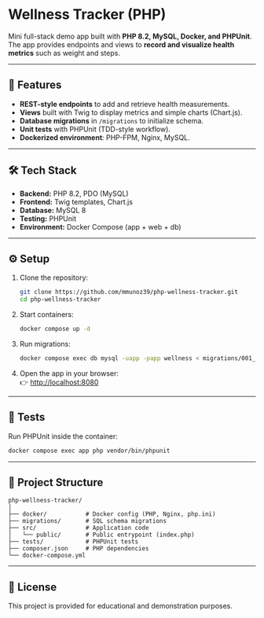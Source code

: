 # Wellness Tracker (PHP)

Mini full-stack demo app built with **PHP 8.2, MySQL, Docker, and PHPUnit**.  
The app provides endpoints and views to **record and visualize health metrics** such as weight and steps.

---

## 🚀 Features
- **REST-style endpoints** to add and retrieve health measurements.
- **Views** built with Twig to display metrics and simple charts (Chart.js).
- **Database migrations** in `/migrations` to initialize schema.
- **Unit tests** with PHPUnit (TDD-style workflow).
- **Dockerized environment**: PHP-FPM, Nginx, MySQL.

---

## 🛠 Tech Stack
- **Backend:** PHP 8.2, PDO (MySQL)
- **Frontend:** Twig templates, Chart.js
- **Database:** MySQL 8
- **Testing:** PHPUnit
- **Environment:** Docker Compose (app + web + db)

---

## ⚙️ Setup
1. Clone the repository:
   ```bash
   git clone https://github.com/mmunoz39/php-wellness-tracker.git
   cd php-wellness-tracker
   ```

2. Start containers:
   ```bash
   docker compose up -d
   ```

3. Run migrations:
   ```bash
   docker compose exec db mysql -uapp -papp wellness < migrations/001_init.sql
   ```

4. Open the app in your browser:  
   👉 [http://localhost:8080](http://localhost:8080)

---

## 🧪 Tests
Run PHPUnit inside the container:
```bash
docker compose exec app php vendor/bin/phpunit
```

---

## 📂 Project Structure
```
php-wellness-tracker/
│
├── docker/           # Docker config (PHP, Nginx, php.ini)
├── migrations/       # SQL schema migrations
├── src/              # Application code
│   └── public/       # Public entrypoint (index.php)
├── tests/            # PHPUnit tests
├── composer.json     # PHP dependencies
└── docker-compose.yml
```

---

## 📜 License
This project is provided for educational and demonstration purposes.
